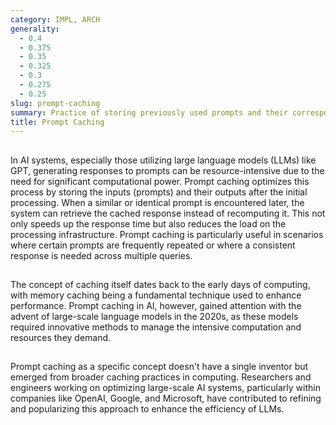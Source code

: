 ```yaml
---
category: IMPL, ARCH
generality:
  - 0.4
  - 0.375
  - 0.35
  - 0.325
  - 0.3
  - 0.275
  - 0.25
slug: prompt-caching
summary: Practice of storing previously used prompts and their corresponding AI-generated outputs to improve efficiency and reduce computational costs in AI systems.
title: Prompt Caching
---
```


##

In AI systems, especially those utilizing large language models (LLMs) like GPT, generating responses to prompts can be resource-intensive due to the need for significant computational power. Prompt caching optimizes this process by storing the inputs (prompts) and their outputs after the initial processing. When a similar or identical prompt is encountered later, the system can retrieve the cached response instead of recomputing it. This not only speeds up the response time but also reduces the load on the processing infrastructure. Prompt caching is particularly useful in scenarios where certain prompts are frequently repeated or where a consistent response is needed across multiple queries.

##

The concept of caching itself dates back to the early days of computing, with memory caching being a fundamental technique used to enhance performance. Prompt caching in AI, however, gained attention with the advent of large-scale language models in the 2020s, as these models required innovative methods to manage the intensive computation and resources they demand.

##

Prompt caching as a specific concept doesn't have a single inventor but emerged from broader caching practices in computing. Researchers and engineers working on optimizing large-scale AI systems, particularly within companies like OpenAI, Google, and Microsoft, have contributed to refining and popularizing this approach to enhance the efficiency of LLMs.
